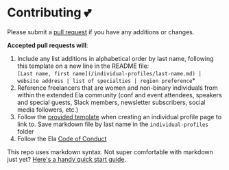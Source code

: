 # Contributing 💕

Please submit a [pull request](https://help.github.com/articles/creating-a-pull-request/) if you have any additions or changes. 

**Accepted pull requests will**:

1. Include any list additions in alphabetical order by last name, following this template on a new line in the README file:<br> `[Last name, first name](/individual-profiles/last-name.md) | website address | list of specialties | region preference`*
2. Reference freelancers that are women and non-binary individuals from within the extended Ela community (conf and event attendees, speakers and special guests, Slack members, newsletter subscribers, social media followers, etc.)
3. Follow the [provided template](individual-profiles/example.md) when creating an individual profile page to link to. Save markdown file by last name in the `individual-profiles` folder   
4. Follow the Ela [Code of Conduct](http://elaconf.com/code-of-conduct/)

This repo uses markdown syntax. Not super comfortable with markdown just yet? [Here's a handy quick start guide](https://guides.github.com/features/mastering-markdown/).
